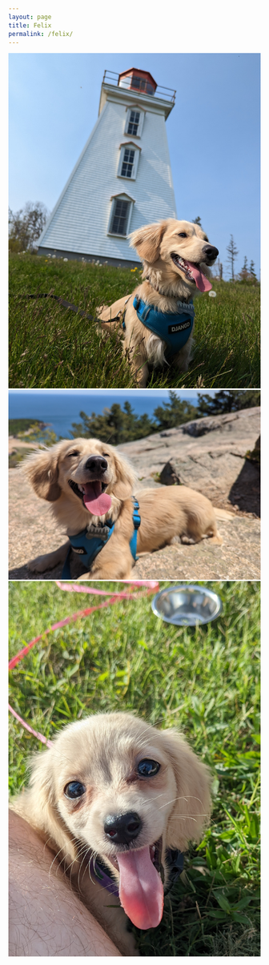 ```yaml
--- 
layout: page
title: Felix
permalink: /felix/
---
```


![Felix](./images/felix_lighthouse.jpg)
![Felix](./images/felix_hiking.jpg)
![Felix](./images/felix_headshot.jpg)
